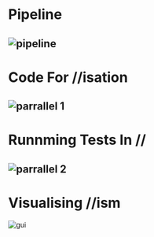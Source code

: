 # Pipeline
![pipeline](https://user-images.githubusercontent.com/15145995/46347572-f75d5e80-c643-11e8-9576-d82a537309a4.PNG)
---
# Code For //isation
![parrallel 1](https://user-images.githubusercontent.com/15145995/46347575-faf0e580-c643-11e8-8735-eef5d8dccac5.PNG)
---
# Runnming Tests In //
![parrallel 2](https://user-images.githubusercontent.com/15145995/46347576-fd533f80-c643-11e8-9d8b-9e81a9889099.PNG)
---
# Visualising //ism 
![gui](https://user-images.githubusercontent.com/15145995/46347577-ff1d0300-c643-11e8-9a4f-064ed3c60a33.PNG)
